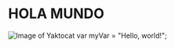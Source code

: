 # HOLA MUNDO #
![Image of Yaktocat](https://octodex.github.com/images/yaktocat.png)
var myVar = "Hello, world!";
